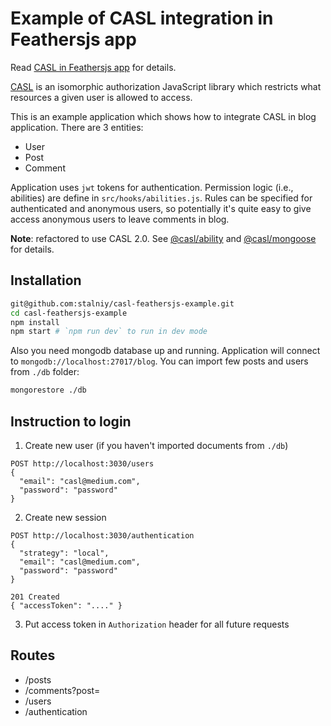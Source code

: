 # Example of CASL integration in Feathersjs app

Read [CASL in Feathersjs app][casl-feathers-example] for details.

[CASL](https://stalniy.github.io/casl/) is an isomorphic authorization JavaScript library which restricts what resources a given user is allowed to access.

This is an example application which shows how to integrate CASL in blog application. There are 3 entities:
* User
* Post
* Comment

Application uses `jwt` tokens for authentication.
Permission logic (i.e., abilities) are define in `src/hooks/abilities.js`. Rules can be specified for authenticated and anonymous users, so potentially it's quite easy to give access anonymous users to leave comments in blog.

**Note**: refactored to use CASL 2.0. See [@casl/ability][casl-ability] and [@casl/mongoose][casl-mongoose] for details.

## Installation

```sh
git@github.com:stalniy/casl-feathersjs-example.git
cd casl-feathersjs-example
npm install
npm start # `npm run dev` to run in dev mode
```

Also you need mongodb database up and running. Application will connect to `mongodb://localhost:27017/blog`.
You can import few posts and users from `./db` folder:

```sh
mongorestore ./db
```


## Instruction to login

1. Create new user (if you haven't imported documents from `./db`)

```
POST http://localhost:3030/users
{
  "email": "casl@medium.com",
  "password": "password"
}
```

2. Create new session

```
POST http://localhost:3030/authentication
{
  "strategy": "local",
  "email": "casl@medium.com",
  "password": "password"
}

201 Created
{ "accessToken": "...." }
```

3. Put access token in `Authorization` header for all future requests


## Routes

* /posts
* /comments?post=<post id>
* /users
* /authentication

[casl-feathers-example]: https://medium.com/@sergiy.stotskiy/authorization-with-casl-in-feathersjs-app-fd6e24eefbff
[casl-ability]: https://github.com/stalniy/casl/tree/master/packages/casl-ability
[casl-mongoose]: https://github.com/stalniy/casl/tree/master/packages/casl-mongoose

